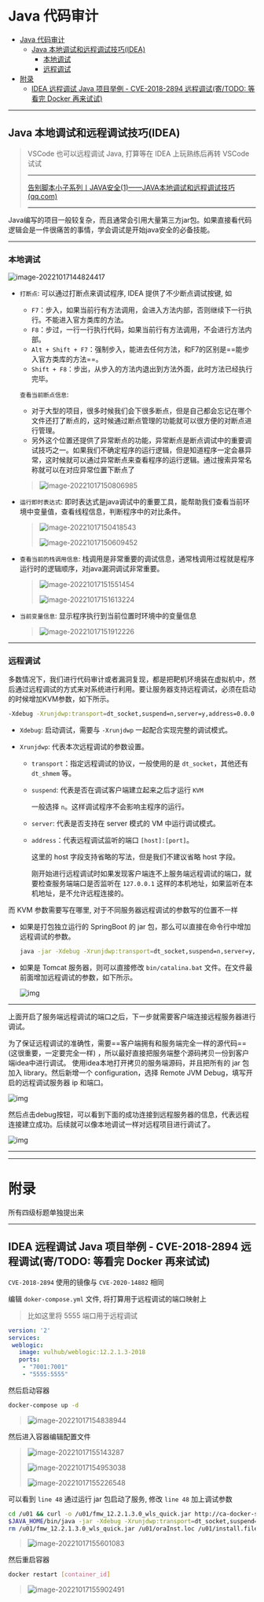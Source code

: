 # Java 代码审计

- [Java 代码审计](#java-代码审计)
  - [Java 本地调试和远程调试技巧(IDEA)](#java-本地调试和远程调试技巧idea)
    - [本地调试](#本地调试)
    - [远程调试](#远程调试)
- [附录](#附录)
  - [IDEA 远程调试 Java 项目举例 - CVE-2018-2894 远程调试(寄/TODO: 等看完 Docker 再来试试)](#idea-远程调试-java-项目举例---cve-2018-2894-远程调试寄todo-等看完-docker-再来试试)


---

## Java 本地调试和远程调试技巧(IDEA)

> VSCode 也可以远程调试 Java, 打算等在 IDEA 上玩熟练后再转 VSCode 试试
>
> ---
>
> [告别脚本小子系列丨JAVA安全(1)——JAVA本地调试和远程调试技巧 (qq.com)](https://mp.weixin.qq.com/s?__biz=MzkzNjMxNDM0Mg==&mid=2247483768&idx=1&sn=36ff6d279fa7dbd7d5ae00b06a3c3ddc&chksm=c2a1d5f1f5d65ce701e1f73ce0f584412bfc38a507622758f2acabce370cdcc4bb4af2270045&mpshare=1&scene=1&srcid=1228ltotPbA9s9n82O4p0ut7&sharer_sharetime=1640682315288&sharer_shareid=364b318b59e17770cdf42d79a4539355&version=3.1.23.6025&platform=win#rd)
>
> ---

Java编写的项目一般较复杂，而且通常会引用大量第三方jar包。如果直接看代码逻辑会是一件很痛苦的事情，学会调试是开始java安全的必备技能。

---

### 本地调试

![image-20221017144824417](http://cdn.ayusummer233.top/img/202210171501758.png)

- `打断点`: 可以通过打断点来调试程序, IDEA 提供了不少断点调试按键, 如

  - `F7`：步入，如果当前行有方法调用，会进入方法内部，否则继续下一行执行。不能进入官方类库的方法。
  - `F8`：步过，一行一行执行代码，如果当前行有方法调用，不会进行方法内部。
  - `Alt + Shift + F7`：强制步入，能进去任何方法，和F7的区别是==能步入官方类库的方法==。
  - `Shift + F8`：步出，从步入的方法内退出到方法外面，此时方法已经执行完毕。

  `查看当前断点信息`:

  - 对于大型的项目，很多时候我们会下很多断点，但是自己都会忘记在哪个文件还打了断点的，这时候通过断点管理的功能就可以很方便的对断点进行管理。
  - 另外这个位置还提供了异常断点的功能，异常断点是断点调试中的重要调试技巧之一。如果我们不确定程序的运行逻辑，但是知道程序一定会暴异常，这时候就可以通过异常断点来查看程序的运行逻辑。通过搜索异常名称就可以在对应异常位置下断点了

  > ![image-20221017150806985](http://cdn.ayusummer233.top/img/202210171511125.png)

- `运行即时表达式`: 即时表达式是java调试中的重要工具，能帮助我们查看当前环境中变量值，查看线程信息，判断程序中的对比条件。

  > ![image-20221017150418543](http://cdn.ayusummer233.top/img/202210171504715.png)
  >
  > ![image-20221017150609452](http://cdn.ayusummer233.top/img/202210171506644.png)

- `查看当前的栈调用信息`: 栈调用是非常重要的调试信息，通常栈调用过程就是程序运行时的逻辑顺序，对java漏洞调试非常重要。

  > ![image-20221017151551454](http://cdn.ayusummer233.top/img/202210171515561.png)
  >
  > ![image-20221017151613224](http://cdn.ayusummer233.top/img/202210171516436.png)

- `当前变量信息`: 显示程序执行到当前位置时环境中的变量信息

  > ![image-20221017151912226](http://cdn.ayusummer233.top/img/202210171519359.png)

---

### 远程调试

多数情况下，我们进行代码审计或者漏洞复现，都是把靶机环境装在虚拟机中，然后通过远程调试的方式来对系统进行利用。要让服务器支持远程调试，必须在启动的时候增加KVM参数，如下所示。

```bash
-Xdebug -Xrunjdwp:transport=dt_socket,suspend=n,server=y,address=0.0.0.0:5555
```

- `Xdebug`: 启动调试，需要与 `-Xrunjdwp` 一起配合实现完整的调试模式。

- `Xrunjdwp`: 代表本次远程调试的参数设置。

  - `transport`：指定远程调试的协议，一般使用的是 `dt_socket`，其他还有 `dt_shmem` 等。

  - `suspend`: 代表是否在调试客户端建立起来之后才运行 `KVM`

    一般选择 `n`。这样调试程序不会影响主程序的运行。

  - `server`: 代表是否支持在 server 模式的 VM 中运行调试模式。

  - `address`：代表远程调试监听的端口  `[host]:[port]`。

    这里的 host 字段支持省略的写法，但是我们不建议省略 host 字段。

    刚开始进行远程调试时如果发现客户端连不上服务端远程调试的端口，就要检查服务端端口是否监听在 `127.0.0.1` 这样的本机地址，如果监听在本机地址，是不允许远程连接的。

而 KVM 参数需要写在哪里, 对于不同服务器远程调试的参数写的位置不一样

- 如果是打包独立运行的 SpringBoot 的 jar 包，那么可以直接在命令行中增加远程调试的参数。

  ```bash
  java -jar -Xdebug -Xrunjdwp:transport=dt_socket,suspend=n,server=y,address=0.0.0.0:5555   Test.jar
  ```

- 如果是 Tomcat 服务器，则可以直接修改 `bin/catalina.bat` 文件。在文件最前面增加远程调试的参数，如下所示。

  ![img](http://cdn.ayusummer233.top/img/202210171526246.jpeg)

---

上面开启了服务端远程调试的端口之后，下一步就需要客户端连接远程服务器进行调试。

为了保证远程调试的准确性，需要==客户端拥有和服务端完全一样的源代码==(这很重要，一定要完全一样) ，所以最好直接把服务端整个源码拷贝一份到客户端idea中进行调试。
使用idea本地打开拷贝的服务端源码，并且把所有的 jar 包加入 library。然后新增一个 configuration，选择 Remote JVM Debug，填写开启的远程调试服务器 ip 和端口。

![img](http://cdn.ayusummer233.top/img/202210171527167.jpeg)

然后点击debug按钮，可以看到下面的成功连接到远程服务器的信息，代表远程连接建立成功。后续就可以像本地调试一样对远程项目进行调试了。

![img](http://cdn.ayusummer233.top/img/202210171528089.jpeg)

---



---

# 附录

所有四级标题单独提出来

---

## IDEA 远程调试 Java 项目举例 - CVE-2018-2894 远程调试(寄/TODO: 等看完 Docker 再来试试)

`CVE-2018-2894` 使用的镜像与 `CVE-2020-14882` 相同

编辑 `doker-compose.yml` 文件, 将打算用于远程调试的端口映射上

> 比如这里将 5555 端口用于远程调试

```yaml
version: '2'
services:
 weblogic:
   image: vulhub/weblogic:12.2.1.3-2018
   ports:
    - "7001:7001"
    - "5555:5555"
```

然后启动容器

```bash
docker-compose up -d
```

> ![image-20221017154838944](http://cdn.ayusummer233.top/img/202210171548061.png)

然后进入容器编辑配置文件

> ![image-20221017155143287](http://cdn.ayusummer233.top/img/202210171551385.png)
>
> ![image-20221017154953038](http://cdn.ayusummer233.top/img/202210171549116.png)
>
> ![image-20221017155226548](http://cdn.ayusummer233.top/img/202210171552679.png)

可以看到 `line 48` 通过运行 jar 包启动了服务, 修改 `line 48` 加上调试参数

```bash
cd /u01 && curl -o /u01/fmw_12.2.1.3.0_wls_quick.jar http://ca-docker-stage.us.oracle.com/middleware/weblogic/fmw_12.2.1.3.0_wls_quick.jar && \
$JAVA_HOME/bin/java -jar -Xdebug -Xrunjdwp:transport=dt_socket,suspend=n,server=y,address=0.0.0.0:5555  /u01/fmw_12.2.1.3.0_wls_quick.jar -invPtrLoc /u01/oraInst.loc -jreLoc $JAVA_HOME -ignoreSysPrereqs -force -novalidation ORACLE_HOME=$ORACLE_HOME && \
rm /u01/fmw_12.2.1.3.0_wls_quick.jar /u01/oraInst.loc /u01/install.file
```

> ![image-20221017155601083](http://cdn.ayusummer233.top/img/202210171558182.png)

然后重启容器

```bash
docker restart [container_id]
```

> ![image-20221017155902491](http://cdn.ayusummer233.top/img/202210171559603.png)











































